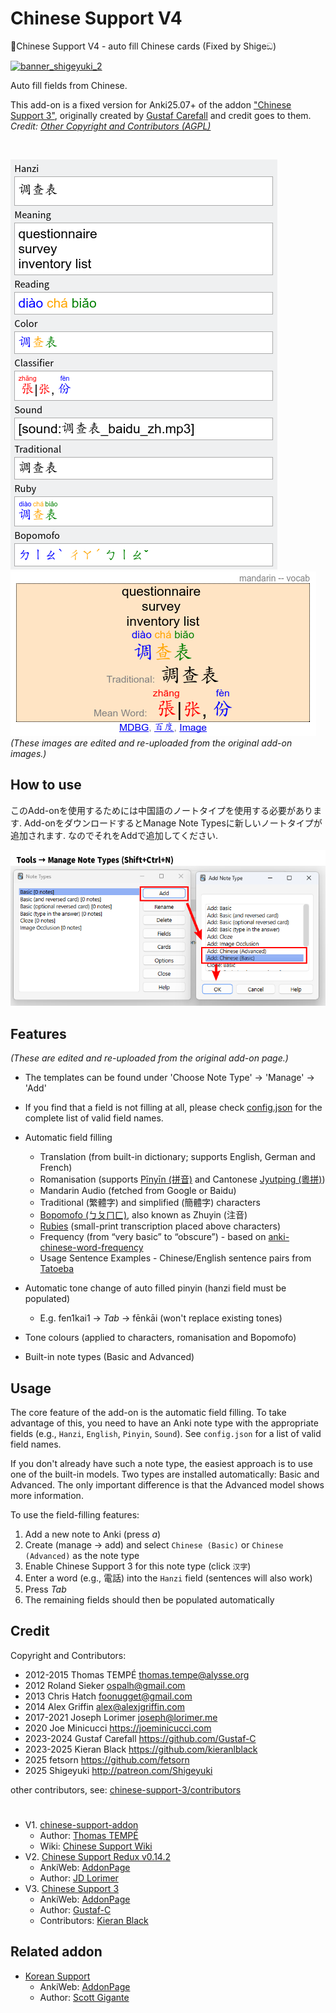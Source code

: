 # Chinese Support V4

🐼Chinese Support V4 - auto fill Chinese cards (Fixed by Shigeඞ)

<!-- **[AnkiWeb Page](https://ankiweb.net/shared/info/🟢) | Code : `🟢`** -->


<!-- Customized -->
[![banner_shigeyuki_2](https://github.com/shigeyukey/Pokemanki-Gold/assets/124401518/8408c164-e95c-4e40-98c1-393b03e04bcb)](https://www.reddit.com/user/Shige-yuki)

Auto fill fields from Chinese.

This add-on is a fixed version for Anki25.07+ of the addon <a href="https://ankiweb.net/shared/info/1752008591" target="_blank">"Chinese Support 3"</a>, originally created by <a href="https://github.com/Gustaf-C" target="_blank">Gustaf Carefall</a> and credit goes to them. *Credit: [Other Copyright and Contributors (AGPL)](#credit)*

<br>

![alt text](images/chinese-support-v4/03.png)
![alt text](images/chinese-support-v4/04.png)
*(These images are edited and re-uploaded from the original add-on images.)*

## How to use

このAdd-onを使用するためには中国語のノートタイプを使用する必要があります.
Add-onをダウンロードするとManage Note Typesに新しいノートタイプが追加されます.
なのでそれをAddで追加してください.

![alt text](images/chinese-support-v4/02.png)





## Features

*(These are edited and re-uploaded from the original add-on page.)*

- The templates can be found under 'Choose Note Type' -> 'Manage' -> 'Add'
- If you find that a field is not filling at all, please check [config.json](https://github.com/luoliyan/chinese-support-redux/blob/master/chinese/config.json) for the complete list of valid field names.


- Automatic field filling
  - Translation (from built-in dictionary; supports English, German and French)
  - Romanisation (supports [Pīnyīn (拼音)](https://en.wikipedia.org/wiki/Pinyin) and Cantonese [Jyutping (粵拼)](https://en.wikipedia.org/wiki/Jyutping))
  - Mandarin Audio (fetched from Google or Baidu)
  - Traditional (繁體字) and simplified (簡體字) characters
  - [Bopomofo (ㄅㄆㄇㄈ)](https://en.wikipedia.org/wiki/Bopomofo), also known as Zhuyin (注音)
  - [Rubies](https://www.w3schools.com/tags/tag_ruby.asp) (small-print transcription placed above characters)
  - Frequency (from “very basic” to “obscure”) - based on [anki-chinese-word-frequency](https://github.com/ernop/anki-chinese-word-frequency)
  - Usage Sentence Examples - Chinese/English sentence pairs from [Tatoeba](https://tatoeba.org/)
- Automatic tone change of auto filled pinyin (hanzi field must be populated)
  - E.g. fen1kai1 -> *Tab* -> fēnkāi (won't replace existing tones)
- Tone colours (applied to characters, romanisation and Bopomofo)
- Built-in note types (Basic and Advanced)


## Usage

The core feature of the add-on is the automatic field filling. To take advantage of this, you need to have an Anki note type with the appropriate fields (e.g., `Hanzi`, `English`, `Pinyin`, `Sound`). See `config.json` for a list of valid field names.

If you don't already have such a note type, the easiest approach is to use one of the built-in models. Two types are installed automatically: Basic and Advanced. The only important difference is that the Advanced model shows more information.

To use the field-filling features:

1. Add a new note to Anki (press *a*)
2. Create (manage -> add) and select `Chinese (Basic)` or `Chinese (Advanced)` as the note type
3. Enable Chinese Support 3 for this note type (click `汉字`)
4. Enter a word (e.g., 電話) into the `Hanzi` field (sentences will also work)
5. Press *Tab*
6. The remaining fields should then be populated automatically



## Credit

Copyright and Contributors:

* 2012-2015 Thomas TEMPÉ <thomas.tempe@alysse.org>
* 2012 Roland Sieker <ospalh@gmail.com>
* 2013 Chris Hatch <foonugget@gmail.com>
* 2014 Alex Griffin <alex@alexjgriffin.com>
* 2017-2021 Joseph Lorimer <joseph@lorimer.me>
* 2020 Joe Minicucci <https://joeminicucci.com>
* 2023-2024 Gustaf Carefall <https://github.com/Gustaf-C>
* 2023-2025 Kieran Black <https://github.com/kieranlblack>
* 2025 fetsorn <https://github.com/fetsorn>
* 2025 Shigeyuki <http://patreon.com/Shigeyuki>

other contributors, see: [chinese-support-3/contributors](https://github.com/Gustaf-C/anki-chinese-support-3/graphs/contributors)
#


* V1. [chinese-support-addon](https://github.com/ttempe/chinese-support-addon)
  * Author: [Thomas TEMPÉ](https://github.com/ttempe)
  * Wiki: [Chinese Support Wiki](https://github.com/ttempe/chinese-support-addon/wiki)
* V2. [Chinese Support Redux v0.14.2](https://github.com/luoliyan/chinese-support-redux)
  * AnkiWeb: [AddonPage](https://ankiweb.net/shared/info/1128979221)
  * Author: [JD Lorimer](https://github.com/jdlorimer)
* V3. [Chinese Support 3](https://github.com/jdlorimer/chinese-support-redux)
  * AnkiWeb: [AddonPage](https://ankiweb.net/shared/info/1752008591)
  * Author: [Gustaf-C](https://github.com/Gustaf-C)
  * Contributors: [Kieran Black](ttps://github.com/kieranlblack)


## Related addon
  *  [Korean Support](https://github.com/scottgigante/korean-support)
     * AnkiWeb: [AddonPage](https://ankiweb.net/shared/info/1336389630)
     * Author: [Scott Gigante](https://github.com/scottgigante)


